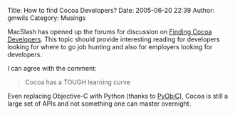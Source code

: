Title: How to find Cocoa Developers?
Date: 2005-06-20 22:39
Author: gmwils
Category: Musings

MacSlash has opened up the forums for discussion on [Finding Cocoa
Developers][]. This topic should provide interesting reading for
developers looking for where to go job hunting and also for employers
looking for developers.

I can agree with the comment:

> Cocoa has a TOUGH learning curve

Even replacing Objective-C with Python (thanks to [PyObjC][]), Cocoa is
still a large set of APIs and not something one can master overnight.

  [Finding Cocoa Developers]: http://macslash.org/article.pl?sid=05/06/20/0757217
  [PyObjC]: http://pyobjc.sourceforge.net/
